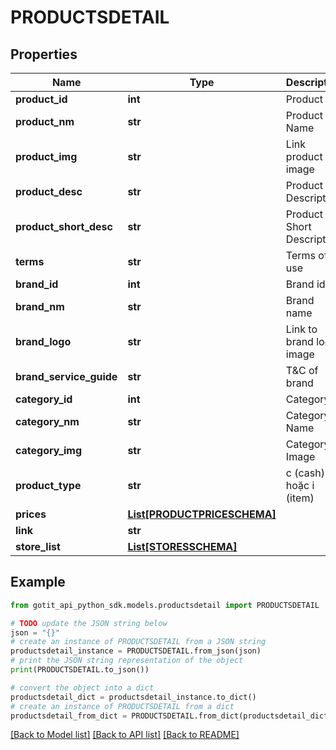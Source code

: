 # PRODUCTSDETAIL


## Properties

Name | Type | Description | Notes
------------ | ------------- | ------------- | -------------
**product_id** | **int** | Product Id | [optional] 
**product_nm** | **str** | Product Name | [optional] 
**product_img** | **str** | Link product image | [optional] 
**product_desc** | **str** | Product Description | [optional] 
**product_short_desc** | **str** | Product Short Description | [optional] 
**terms** | **str** | Terms of use | [optional] 
**brand_id** | **int** | Brand id | [optional] 
**brand_nm** | **str** | Brand name | [optional] 
**brand_logo** | **str** | Link to brand logo image | [optional] 
**brand_service_guide** | **str** | T&amp;C of brand | [optional] 
**category_id** | **int** | Category Id | [optional] 
**category_nm** | **str** | Category Name | [optional] 
**category_img** | **str** | Category Image | [optional] 
**product_type** | **str** | c (cash) hoặc i (item) | [optional] 
**prices** | [**List[PRODUCTPRICESCHEMA]**](PRODUCTPRICESCHEMA.md) |  | [optional] 
**link** | **str** |  | [optional] 
**store_list** | [**List[STORESSCHEMA]**](STORESSCHEMA.md) |  | [optional] 

## Example

```python
from gotit_api_python_sdk.models.productsdetail import PRODUCTSDETAIL

# TODO update the JSON string below
json = "{}"
# create an instance of PRODUCTSDETAIL from a JSON string
productsdetail_instance = PRODUCTSDETAIL.from_json(json)
# print the JSON string representation of the object
print(PRODUCTSDETAIL.to_json())

# convert the object into a dict
productsdetail_dict = productsdetail_instance.to_dict()
# create an instance of PRODUCTSDETAIL from a dict
productsdetail_from_dict = PRODUCTSDETAIL.from_dict(productsdetail_dict)
```
[[Back to Model list]](../README.md#documentation-for-models) [[Back to API list]](../README.md#documentation-for-api-endpoints) [[Back to README]](../README.md)


